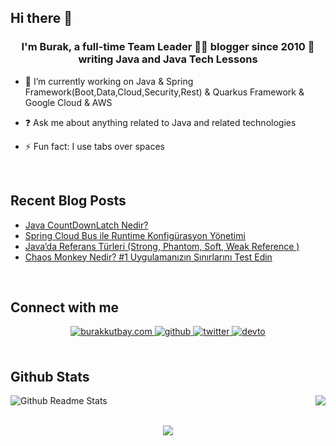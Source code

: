 ## Hi there 👋

### <div align="center">I'm Burak, a full-time Team Leader 👨‍💻 blogger since 2010 🚀 writing Java and Java Tech Lessons</div>  
  

- 🔭 I’m currently working on Java & Spring Framework(Boot,Data,Cloud,Security,Rest) & Quarkus Framework & Google Cloud & AWS 
  

- ❓ Ask me about anything related to Java  and related technologies  
  

- ⚡ Fun fact: I use tabs over spaces  
  

<br/>  

## Recent Blog Posts  
<!-- BLOG-POST-LIST:START -->
- [Java CountDownLatch Nedir?](https://blog.burakkutbay.com/java-countdownlatch-nedir.html/)
- [Spring Cloud Bus ile Runtime Konfigürasyon Yönetimi](https://blog.burakkutbay.com/spring-cloud-bus-ile-runtime-konfigurasyon-yonetimi.html/)
- [Java’da Referans Türleri &lpar;Strong,  Phantom, Soft, Weak Reference &rpar;](https://blog.burakkutbay.com/javada-referans-turleri-strong-phantom-soft-weak-reference.html/)
- [Chaos Monkey Nedir? #1 Uygulamanızın Sınırlarını Test Edin](https://blog.burakkutbay.com/chaos-monkey-nedir-1-uygulamanizin-sinirlarini-test-edin.html/)
<!-- BLOG-POST-LIST:END -->  

<br/>  


## Connect with me  
<div align="center">
  <a href="https://blog.burakkutbay.com" target="_blank">
<img src=https://img.shields.io/badge/blog.burakkutbay.com-%2324298e.svg?&style=for-the-badge&logo=wordpress&logoColor=white alt=burakkutbay.com style="margin-bottom: 5px;" />
</a>
<a href="https://github.com/brkse" target="_blank">
<img src=https://img.shields.io/badge/github-%2324292e.svg?&style=for-the-badge&logo=github&logoColor=white alt=github style="margin-bottom: 5px;" />
</a>
<a href="https://twitter.com/hbrkktby" target="_blank">
<img src=https://img.shields.io/badge/twitter-%2300acee.svg?&style=for-the-badge&logo=twitter&logoColor=white alt=twitter style="margin-bottom: 5px;" />
</a>
<a href="https://dev.to/brkse" target="_blank">
<img src=https://img.shields.io/badge/dev.to-%2308090A.svg?&style=for-the-badge&logo=dev.to&logoColor=white alt=devto style="margin-bottom: 5px;" />
</a>  
</div>  
  

<br/>  


## Github Stats  
<div align="right"><img src="https://github-readme-stats.vercel.app/api/top-langs/?username=brkse" align="right" /></div>  

![Github Readme Stats](https://github-readme-stats.vercel.app/api?username=brkse&show_icons=true&count_private=true)  

<br/>  


<div align="center">
<img src="https://komarev.com/ghpvc/?username=brkse&&style=flat-square" align="center" />
</div>  
